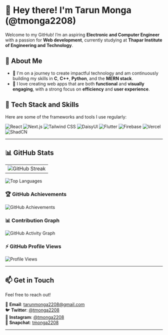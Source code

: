 # 👋 Hey there! I'm Tarun Monga (@tmonga2208)  

Welcome to my GitHub! I’m an aspiring **Electronic and Computer Engineer** with a passion for **Web development**, currently studying at **Thapar Institute of Engineering and Technology**.  

## 🌱 About Me  
- 🚀 I'm on a journey to create impactful technology and am continuously building my skills in **C**, **C++**, **Python**, and the **MERN stack**.  
- 🎨 I love creating web apps that are both **functional** and **visually engaging**, with a strong focus on **efficiency** and **user experience**.  

## 🔧 Tech Stack and Skills  
Here are some of the frameworks and tools I use regularly:  

<p align="left">
  <img src="https://img.shields.io/badge/React-20232A?style=for-the-badge&logo=react&logoColor=61DAFB" alt="React"/>
  <img src="https://img.shields.io/badge/Next.js-000000?style=for-the-badge&logo=nextdotjs&logoColor=white" alt="Next.js"/>
  <img src="https://img.shields.io/badge/Tailwind_CSS-38B2AC?style=for-the-badge&logo=tailwind-css&logoColor=white" alt="Tailwind CSS"/>
  <img src="https://img.shields.io/badge/DaisyUI-5A67D8?style=for-the-badge&logo=daisyui&logoColor=white" alt="DaisyUI"/>
  <img src="https://img.shields.io/badge/Flutter-02569B?style=for-the-badge&logo=flutter&logoColor=white" alt="Flutter"/>
  <img src="https://img.shields.io/badge/Firebase-FFCA28?style=for-the-badge&logo=firebase&logoColor=white" alt="Firebase"/>
  <img src="https://img.shields.io/badge/Vercel-000000?style=for-the-badge&logo=vercel&logoColor=white" alt="Vercel"/>
  <img src="https://img.shields.io/badge/ShadCN-4F46E5?style=for-the-badge&logoColor=white" alt="ShadCN"/>
</p>

---

## 📊 GitHub Stats  

<table>
  <tr>
    <td valign="top">
      <img src="https://github-readme-streak-stats.herokuapp.com/?user=tmonga2208&theme=radical" alt="GitHub Streak"/>
    </td>
  </tr>
</table>

![Top Languages](https://github-readme-stats.vercel.app/api/top-langs/?username=tmonga2208&layout=compact&theme=radical)  

### 🏆 GitHub Achievements  
<img src="https://github-profile-trophy.vercel.app/?username=tmonga2208&theme=radical&no-frame=true&margin-w=15&margin-h=15" alt="GitHub Achievements"/>  

### 📊 Contribution Graph  
![GitHub Activity Graph](https://github-readme-activity-graph.vercel.app/graph?username=tmonga2208&theme=radical)  


### ⚡ GitHub Profile Views  
![Profile Views](https://komarev.com/ghpvc/?username=tmonga2208&label=PROFILE+VIEWS&style=for-the-badge&color=blue)  

---

## 📫 Get in Touch  

Feel free to reach out!  

📧 **Email**: tarunmonga2208@gmail.com  
🐦 **Twitter**: [@tmonga2208](https://twitter.com/tmonga2208)  
📸 **Instagram**: [@tmonga2208](https://instagram.com/tmonga2208)  
👻 **Snapchat**: [tmonga2208](https://www.snapchat.com/add/tmonga2208)  

---

